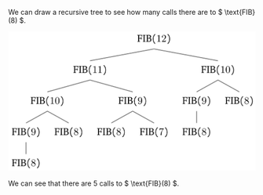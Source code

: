 We can draw a recursive tree to see how many calls there are to $ \text{FIB}(8) $.

![alt text](image.png)

We can see that there are 5 calls to $ \text{FIB}(8) $.
